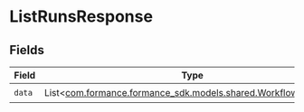 # ListRunsResponse


## Fields

| Field                                                                                                     | Type                                                                                                      | Required                                                                                                  | Description                                                                                               |
| --------------------------------------------------------------------------------------------------------- | --------------------------------------------------------------------------------------------------------- | --------------------------------------------------------------------------------------------------------- | --------------------------------------------------------------------------------------------------------- |
| `data`                                                                                                    | List<[com.formance.formance_sdk.models.shared.WorkflowInstance](../../models/shared/WorkflowInstance.md)> | :heavy_check_mark:                                                                                        | N/A                                                                                                       |